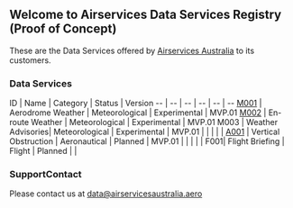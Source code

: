 ## Welcome to Airservices Data Services Registry (Proof of Concept)

These are the Data Services offered by [Airservices Australia](http://airservicesaustralia.com) to its customers.


### Data Services

ID | Name | Category | Status | Version 
-- | -- | -- | -- | -- | --
[M001](service/M001.md) | Aerodrome Weather | Meteorological | Experimental | MVP.01
[M002](service/M002.md) | En-route Weather | Meteorological | Experimental | MVP.01
M003 | Weather Advisories| Meteorological | Experimental | MVP.01
 |  |  |  |  | 
[A001](service/A001.md) | Vertical Obstruction | Aeronautical | Planned | MVP.01 
 |   |  |  |  | 
F001| Flight Briefing | Flight | Planned | | 


### SupportContact

Please contact us at <data@airservicesaustralia.aero>

